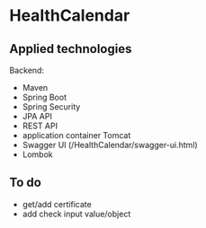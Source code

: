 # HealthCalendar

## Applied technologies
Backend:
- Maven
- Spring Boot
- Spring Security
- JPA API
- REST API
- application container Tomcat
- Swagger UI (/HealthCalendar/swagger-ui.html)
- Lombok

## To do
- get/add certificate
- add check input value/object